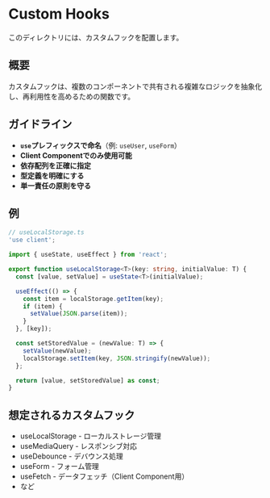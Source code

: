 # Custom Hooks

このディレクトリには、カスタムフックを配置します。

## 概要

カスタムフックは、複数のコンポーネントで共有される複雑なロジックを抽象化し、再利用性を高めるための関数です。

## ガイドライン

- **`use`プレフィックスで命名**（例: `useUser`, `useForm`）
- **Client Componentでのみ使用可能**
- **依存配列を正確に指定**
- **型定義を明確にする**
- **単一責任の原則を守る**

## 例

```typescript
// useLocalStorage.ts
'use client';

import { useState, useEffect } from 'react';

export function useLocalStorage<T>(key: string, initialValue: T) {
  const [value, setValue] = useState<T>(initialValue);

  useEffect(() => {
    const item = localStorage.getItem(key);
    if (item) {
      setValue(JSON.parse(item));
    }
  }, [key]);

  const setStoredValue = (newValue: T) => {
    setValue(newValue);
    localStorage.setItem(key, JSON.stringify(newValue));
  };

  return [value, setStoredValue] as const;
}
```

## 想定されるカスタムフック

- useLocalStorage - ローカルストレージ管理
- useMediaQuery - レスポンシブ対応
- useDebounce - デバウンス処理
- useForm - フォーム管理
- useFetch - データフェッチ（Client Component用）
- など
